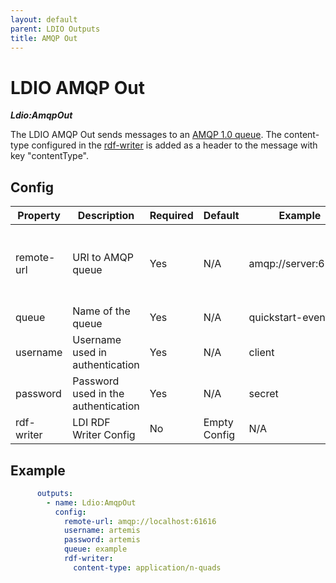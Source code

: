 ```yaml
---
layout: default
parent: LDIO Outputs
title: AMQP Out
---
```


# LDIO AMQP Out

***Ldio:AmqpOut***

The LDIO AMQP Out sends messages to an [AMQP 1.0 queue](https://www.amqp.org/resources/specifications).
The content-type configured in the [rdf-writer](../ldio-core/ldio-rdf-writer.md) 
is added as a header to the message with key "contentType".

## Config

| Property    | Description                         | Required | Default        | Example             | Supported values                                                                                                                                 |
|-------------|-------------------------------------|----------|----------------|---------------------|--------------------------------------------------------------------------------------------------------------------------------------------------|
| remote-url  | URI to AMQP queue                   | Yes      | N/A            | amqp://server:61616 | In line with `amqp[s]://hostname:port[?option=value[&option2=value...]]` or `amqpws[s]://hostname:port[/path][?option=value[&option2=value...]]` |
| queue       | Name of the queue                   | Yes      | N/A            | quickstart-events   | String                                                                                                                                           |
| username    | Username used in authentication     | Yes      | N/A            | client              | String                                                                                                                                           |
| password    | Password used in the authentication | Yes      | N/A            | secret              | String                                                                                                                                           |
| rdf-writer  | LDI RDF Writer Config               | No       | Empty Config   | N/A                 | [LDI RDF Writer Config](../ldio-core/ldio-rdf-writer)                                                                                            |

## Example

```yaml
      outputs:
        - name: Ldio:AmqpOut
          config:
            remote-url: amqp://localhost:61616
            username: artemis
            password: artemis
            queue: example
            rdf-writer:
              content-type: application/n-quads
```